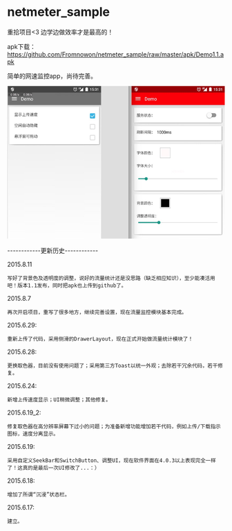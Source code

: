 # netmeter_sample




重拾项目<3    边学边做效率才是最高的！






apk下载：https://github.com/Fromnowon/netmeter_sample/raw/master/apk/Demo1.1.apk








简单的网速监控app，尚待完善。


![image](https://github.com/Fromnowon/netmeter_sample/raw/master/pic.png)



------------更新历史------------




2015.8.11



    写好了背景色及透明度的调整，说好的流量统计还是没思路（缺乏相应知识），至少能凑活用吧！版本1.1发布，同时把apk也上传到github了。







2015.8.7



    再次开启项目，重写了很多地方，继续完善设置，现在流量监控模块基本完成。




2015.6.29:


    重新上传了代码，采用侧滑的DrawerLayout，现在正式开始做流量统计模块了！



2015.6.28:


    更换取色器，目前没有使用问题了；采用第三方Toast以统一外观；去除若干冗余代码，若干修复。


2015.6.24:


    新增上传速度显示；UI稍微调整；其他修复。


2015.6.19_2:


    修复取色器在高分辨率屏幕下过小的问题；为准备新增功能增加若干代码，例如上传/下载指示图标，速度分离显示。


2015.6.19:


    采用自定义SeekBar和SwitchButton、调整UI，现在软件界面在4.0.3以上表现完全一样了！这真的是最后一次UI修改了...：）


2015.6.18:


    增加了所谓“沉浸”状态栏。

2015.6.17:


    建立。
